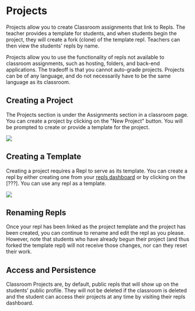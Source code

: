 # Projects

Projects allow you to create Classroom assignments that link to Repls.  The teacher provides a template for students, and when students begin the project, they will create a fork (clone) of the template repl.  Teachers can then view the students' repls by name.

Projects allow you to use the functionality of repls not available to classroom assignments, such as hosting, folders, and back-end applications.  The tradeoff is that you cannot auto-grade projects.  Projects can be of any language, and do not necessarily have to be the same language as its classroom.

## Creating a Project

The Projects section is under the Assignments section in a classroom page.  You can create a project by clicking on the "New Project" button.  You will be prompted to create or provide a template for the project.

![](https://replit.github.io/media/projects/classroom-projects-create-template.png)

## Creating a Template

Creating a project requires a Repl to serve as its template.  You can create a repl by either creating one from your [repls dashboard](/repls) or by clicking on the [???].  You can use any repl as a template.

![](https://replit.github.io/media/projects/classroom-projects-no-template.png)

## Renaming Repls

Once your repl has been linked as the project template and the project has been created, you can continue to rename and edit the repl as you please.  However, note that students who have already begun their project (and thus forked the template repl) will not receive those changes, nor can they reset their work.

## Access and Persistence

Classroom Projects are, by default, public repls that will show up on the students' public profile.  They will not be deleted if the classroom is deleted and the student can access their projects at any time by visiting their repls dashboard.
